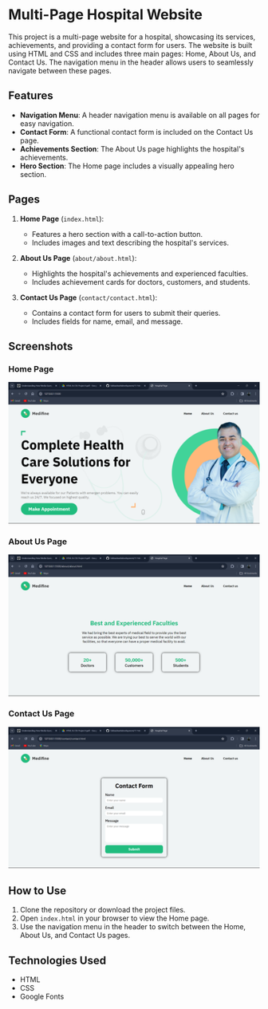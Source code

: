 # Multi-Page Hospital Website

This project is a multi-page website for a hospital, showcasing its services, achievements, and providing a contact form for users. The website is built using HTML and CSS and includes three main pages: Home, About Us, and Contact Us. The navigation menu in the header allows users to seamlessly navigate between these pages.

## Features

- **Navigation Menu**: A header navigation menu is available on all pages for easy navigation.
- **Contact Form**: A functional contact form is included on the Contact Us page.
- **Achievements Section**: The About Us page highlights the hospital's achievements.
- **Hero Section**: The Home page includes a visually appealing hero section.

## Pages

1. **Home Page** (`index.html`):  
   - Features a hero section with a call-to-action button.
   - Includes images and text describing the hospital's services.

2. **About Us Page** (`about/about.html`):  
   - Highlights the hospital's achievements and experienced faculties.
   - Includes achievement cards for doctors, customers, and students.

3. **Contact Us Page** (`contact/contact.html`):  
   - Contains a contact form for users to submit their queries.
   - Includes fields for name, email, and message.

## Screenshots

### Home Page
![Home Page](output/Screenshot%20(372).png)

### About Us Page
![About Us Page](output/Screenshot%20(373).png)

### Contact Us Page
![Contact Us Page](output/Screenshot%20(374).png)

## How to Use

1. Clone the repository or download the project files.
2. Open `index.html` in your browser to view the Home page.
3. Use the navigation menu in the header to switch between the Home, About Us, and Contact Us pages.

## Technologies Used

- HTML
- CSS
- Google Fonts

